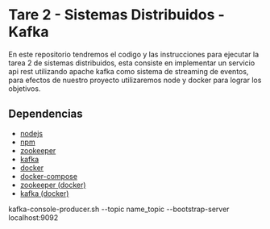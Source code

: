 # Tare 2 - Sistemas Distribuidos - Kafka

En este repositorio tendremos el codigo y las instrucciones para ejecutar la tarea 2 de sistemas distribuidos, esta consiste en implementar un servicio api rest utilizando apache kafka como sistema de streaming de eventos, para efectos de nuestro proyecto utilizaremos node y docker para lograr los objetivos.

## Dependencias

- [nodejs](https://nodejs.org/es/download/package-manager/)
- [npm](https://docs.npmjs.com/downloading-and-installing-node-js-and-npm)
- [zookeeper](https://zookeeper.apache.org/releases.html)
- [kafka](https://kafka.apache.org/downloads)
- [docker](https://docs.docker.com/engine/install/)
- [docker-compose](https://docs.docker.com/compose/install/)
- [zookeeper (docker)](https://hub.docker.com/r/bitnami/zookeeper)
- [kafka (docker)](https://hub.docker.com/r/bitnami/kafka)








kafka-console-producer.sh --topic name_topic --bootstrap-server localhost:9092
